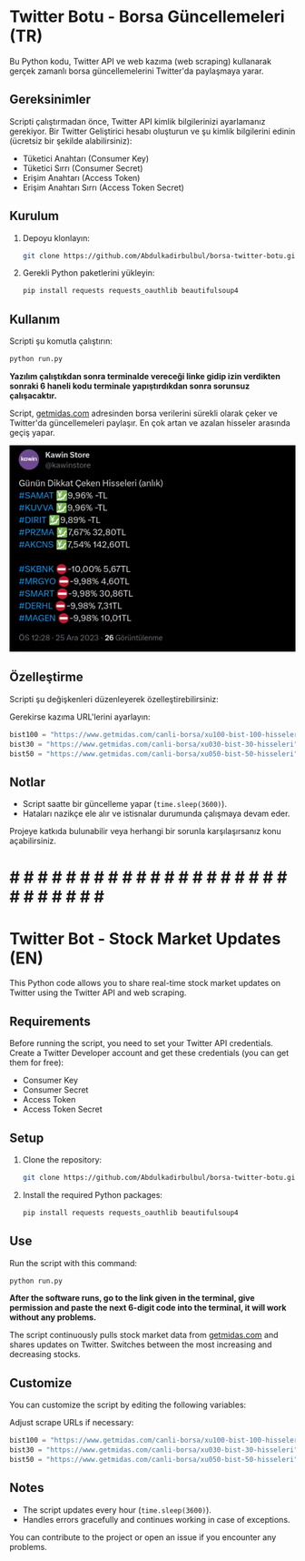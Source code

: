 

# Twitter Botu - Borsa Güncellemeleri (TR)

Bu Python kodu, Twitter API ve web kazıma (web scraping) kullanarak gerçek zamanlı borsa güncellemelerini Twitter'da paylaşmaya yarar.

## Gereksinimler

Scripti çalıştırmadan önce, Twitter API kimlik bilgilerinizi ayarlamanız gerekiyor. Bir Twitter Geliştirici hesabı oluşturun ve şu kimlik bilgilerini edinin (ücretsiz bir şekilde alabilirsiniz):

- Tüketici Anahtarı (Consumer Key)
- Tüketici Sırrı (Consumer Secret)
- Erişim Anahtarı (Access Token)
- Erişim Anahtarı Sırrı (Access Token Secret)

## Kurulum

1. Depoyu klonlayın:

   ```bash
   git clone https://github.com/Abdulkadirbulbul/borsa-twitter-botu.git
   ```

2. Gerekli Python paketlerini yükleyin:

   ```bash
   pip install requests requests_oauthlib beautifulsoup4
   ```

## Kullanım

Scripti şu komutla çalıştırın:

```bash
python run.py
```
**Yazılım çalıştıkdan sonra terminalde vereceği linke gidip izin verdikten sonraki 6 haneli kodu terminale yapıştırdıkdan sonra sorunsuz çalışacaktır.**

Script, [getmidas.com](https://www.getmidas.com/canli-borsa/) adresinden borsa verilerini sürekli olarak çeker ve Twitter'da güncellemeleri paylaşır. En çok artan ve azalan hisseler arasında geçiş yapar.

![Örnek Çıktı](post.png)

## Özelleştirme

Scripti şu değişkenleri düzenleyerek özelleştirebilirsiniz:

Gerekirse kazıma URL'lerini ayarlayın:

```python
bist100 = "https://www.getmidas.com/canli-borsa/xu100-bist-100-hisseleri"
bist30 = "https://www.getmidas.com/canli-borsa/xu030-bist-30-hisseleri"
bist50 = "https://www.getmidas.com/canli-borsa/xu050-bist-50-hisseleri"
```

## Notlar

- Script saatte bir güncelleme yapar (`time.sleep(3600)`).
- Hataları nazikçe ele alır ve istisnalar durumunda çalışmaya devam eder.

Projeye katkıda bulunabilir veya herhangi bir sorunla karşılaşırsanız konu açabilirsiniz.

# # # # # # # # # # # # # # # # # # # # # # # # # # # # #
# Twitter Bot - Stock Market Updates (EN)

This Python code allows you to share real-time stock market updates on Twitter using the Twitter API and web scraping.

## Requirements

Before running the script, you need to set your Twitter API credentials. Create a Twitter Developer account and get these credentials (you can get them for free):

- Consumer Key
- Consumer Secret
- Access Token
- Access Token Secret

## Setup

1. Clone the repository:

    ```bash
    git clone https://github.com/Abdulkadirbulbul/borsa-twitter-botu.git
    ```

2. Install the required Python packages:

    ```bash
    pip install requests requests_oauthlib beautifulsoup4
    ```

## Use

Run the script with this command:

```bash
python run.py
```
**After the software runs, go to the link given in the terminal, give permission and paste the next 6-digit code into the terminal, it will work without any problems.**

The script continuously pulls stock market data from [getmidas.com](https://www.getmidas.com/canli-borsa/) and shares updates on Twitter. Switches between the most increasing and decreasing stocks.

## Customize

You can customize the script by editing the following variables:

Adjust scrape URLs if necessary:

```python
bist100 = "https://www.getmidas.com/canli-borsa/xu100-bist-100-hisseleri"
bist30 = "https://www.getmidas.com/canli-borsa/xu030-bist-30-hisseleri"
bist50 = "https://www.getmidas.com/canli-borsa/xu050-bist-50-hisseleri"
```

## Notes

- The script updates every hour (`time.sleep(3600)`).
- Handles errors gracefully and continues working in case of exceptions.

You can contribute to the project or open an issue if you encounter any problems.
